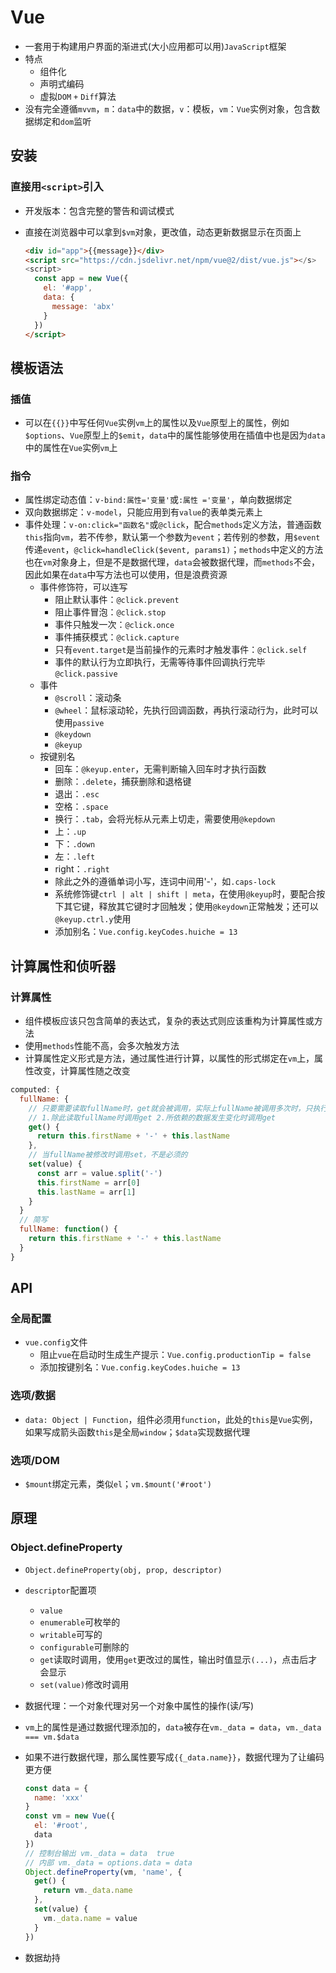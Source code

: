 # Vue

- 一套用于构建用户界面的渐进式(大小应用都可以用)`JavaScript`框架
- 特点
  - 组件化
  - 声明式编码
  - 虚拟`DOM` `+`  `Diff`算法
- 没有完全遵循`mvvm`，`m`：`data`中的数据，`v`：模板，`vm`：`Vue`实例对象，包含数据绑定和`dom`监听

## 安装

### 直接用`<script>`引入

- 开发版本：包含完整的警告和调试模式
- 直接在浏览器中可以拿到`$vm`对象，更改值，动态更新数据显示在页面上
  
  ```html
  <div id="app">{{message}}</div>
  <script src="https://cdn.jsdelivr.net/npm/vue@2/dist/vue.js"></s>
  <script>
    const app = new Vue({
      el: '#app',
      data: {
        message: 'abx'
      }
    })
  </script>
  ```

## 模板语法

### 插值

- 可以在`{{}}`中写任何`Vue`实例`vm`上的属性以及`Vue`原型上的属性，例如`$options`、`Vue`原型上的`$emit`，`data`中的属性能够使用在插值中也是因为`data`中的属性在`Vue`实例`vm`上

### 指令

- 属性绑定动态值：`v-bind:属性='变量'`或`:属性 ='变量'`，单向数据绑定
- 双向数据绑定：`v-model`，只能应用到有`value`的表单类元素上
- 事件处理：`v-on:click="函数名"`或`@click`，配合`methods`定义方法，普通函数`this`指向`vm`，若不传参，默认第一个参数为`event`；若传别的参数，用`$event`传递`event`，`@click=handleClick($event, params1)`；`methods`中定义的方法也在`vm`对象身上，但是不是数据代理，`data`会被数据代理，而`methods`不会，因此如果在`data`中写方法也可以使用，但是浪费资源
  - 事件修饰符，可以连写
    - 阻止默认事件：`@click.prevent`
    - 阻止事件冒泡：`@click.stop`
    - 事件只触发一次：`@click.once`
    - 事件捕获模式：`@click.capture`
    - 只有`event.target`是当前操作的元素时才触发事件：`@click.self`
    - 事件的默认行为立即执行，无需等待事件回调执行完毕`@click.passive`
  - 事件
    - `@scroll`：滚动条
    - `@wheel`：鼠标滚动轮，先执行回调函数，再执行滚动行为，此时可以使用`passive`
    - `@keydown`
    - `@keyup`
  - 按键别名
    - 回车：`@keyup.enter`，无需判断输入回车时才执行函数
    - 删除：`.delete`，捕获删除和退格键
    - 退出：`.esc`
    - 空格：`.space`
    - 换行：`.tab`，会将光标从元素上切走，需要使用`@kepdown`
    - 上：`.up`
    - 下：`.down`
    - 左：`.left`
    - right：`.right`
    - 除此之外的遵循单词小写，连词中间用'-'，如`.caps-lock`
    - 系统修饰键`ctrl | alt | shift | meta`，在使用`@keyup`时，要配合按下其它键，释放其它键时才回触发；使用`@keydown`正常触发；还可以`@keyup.ctrl.y`使用
    - 添加别名：`Vue.config.keyCodes.huiche = 13`

## 计算属性和侦听器

### 计算属性

- 组件模板应该只包含简单的表达式，复杂的表达式则应该重构为计算属性或方法
- 使用`methods`性能不高，会多次触发方法
- 计算属性定义形式是方法，通过属性进行计算，以属性的形式绑定在`vm`上，属性改变，计算属性随之改变

```javascript
computed: {
  fullName: {
    // 只要需要读取fullName时，get就会被调用，实际上fullName被调用多次时，只执行一次get
    // 1.除此读取fullName时调用get 2.所依赖的数据发生变化时调用get 
    get() {
      return this.firstName + '-' + this.lastName
    },
    // 当fullName被修改时调用set，不是必须的
    set(value) {
      const arr = value.split('-')
      this.firstName = arr[0]
      this.lastName = arr[1]
    }
  }
  // 简写
  fullName: function() {
    return this.firstName + '-' + this.lastName
  } 
}
```

## API

### 全局配置

- `vue.config`文件
  - 阻止`vue`在启动时生成生产提示：`Vue.config.productionTip = false`
  - 添加按键别名：`Vue.config.keyCodes.huiche = 13`

### 选项/数据

- `data: Object | Function`，组件必须用`function`，此处的`this`是`Vue`实例，如果写成箭头函数`this`是全局`window`；`$data`实现数据代理

### 选项/DOM

- `$mount`绑定元素，类似`el`；`vm.$mount('#root')`

## 原理

### Object.defineProperty

- `Object.defineProperty(obj, prop, descriptor)`
- `descriptor`配置项
  - `value`
  - `enumerable`可枚举的
  - `writable`可写的
  - `configurable`可删除的
  - `get`读取时调用，使用`get`更改过的属性，输出时值显示`(...)`，点击后才会显示
  - `set(value)`修改时调用
- 数据代理：一个对象代理对另一个对象中属性的操作(读/写)
- `vm`上的属性是通过数据代理添加的，`data`被存在`vm._data = data`，`vm._data === vm.$data`
- 如果不进行数据代理，那么属性要写成`{{_data.name}}`，数据代理为了让编码更方便
  
  ```javascript
  const data = {
    name: 'xxx'
  }
  const vm = new Vue({
    el: '#root',
    data
  })
  // 控制台输出 vm._data = data  true
  // 内部 vm._data = options.data = data
  Object.defineProperty(vm, 'name', {
    get() {
      return vm._data.name
    },
    set(value) {
      vm._data.name = value
    }
  })
  ```

- 数据劫持